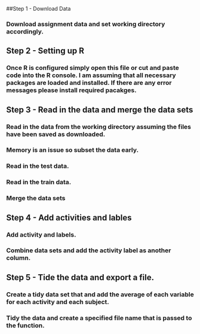 ##Step 1 - Download Data
### Download assignment data and set working directory accordingly.
## Step 2 - Setting up R
### Once R is configured simply open this file or cut and paste code into the R console.  I am assuming that all necessary packages are loaded and installed.  If there are any error messages please install required pacakges.
## Step 3 - Read in the data and merge the data sets
### Read in the data from the working directory assuming the files have been saved as downloaded.
### Memory is an issue so subset the data early.
### Read in the test data.
### Read in the train data.
### Merge the data sets
## Step 4 - Add activities and lables
### Add activity and labels.
### Combine data sets and add the activity label as another column.
## Step 5 - Tide the data and export a file.
### Create a tidy data set that and add the average of each variable for each activity and each subject.
### Tidy the data and create a specified file name that is passed to the function.